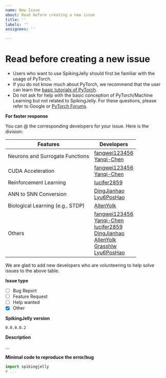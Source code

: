 ```yaml
---
name: New Issue
about: Read before creating a new issue
title: ''
labels: ''
assignees: ''

---
```


# **Read before creating a new issue**

- Users who want to use SpikingJelly should first be familiar with the usage of PyTorch. 
- If you do not know much about PyTorch, we recommend that the user can learn the [basic tutorials of PyTorch](https://pytorch.org/tutorials/).
- Do not ask for help with the basic conception of PyTorch/Machine Learning but not related to SpikingJelly. For these questions, please refer to Google or [PyTorch Forums](https://discuss.pytorch.org/).

**For faster response**

You can @ the corresponding developers for your issue. Here is the division:

| Features                         | Developers                                                   |
| -------------------------------- | ------------------------------------------------------------ |
| Neurons and Surrogate Functions  | [fangwei123456](https://github.com/fangwei123456)<br />[Yanqi-Chen](https://github.com/Yanqi-Chen) |
| CUDA Acceleration                | [fangwei123456](https://github.com/fangwei123456)<br />[Yanqi-Chen](https://github.com/Yanqi-Chen) |
| Reinforcement Learning           | [lucifer2859](https://github.com/lucifer2859)                |
| ANN to SNN Conversion            | [DingJianhao](https://github.com/DingJianhao)<br />[Lyu6PosHao](https://github.com/Lyu6PosHao) |
| Biological Learning (e.g., STDP) | [AllenYolk](https://github.com/AllenYolk)                    |
| Others                           | [fangwei123456](https://github.com/fangwei123456)<br />[Yanqi-Chen](https://github.com/Yanqi-Chen)<br />[lucifer2859](https://github.com/lucifer2859)<br />[DingJianhao](https://github.com/DingJianhao)<br />[AllenYolk](https://github.com/AllenYolk)<br />[Grasshlw](https://github.com/Grasshlw)<br />[Lyu6PosHao](https://github.com/Lyu6PosHao) |

We are glad to add new developers who are volunteering to help solve issues to the above table.

**Issue type**

- [ ] Bug Report
- [ ] Feature Request
- [ ] Help wanted
- [x] Other

**SpikingJelly version**

`0.0.0.0.2`

**Description**

...

**Minimal code to reproduce the error/bug**

```python
import spikingjelly
# ...
```
